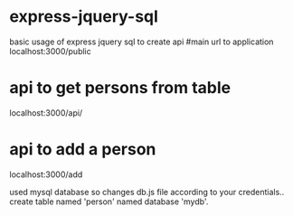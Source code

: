 # express-jquery-sql
basic usage of express jquery sql to create api 
#main url to application
localhost:3000/public
# api to get persons from table
localhost:3000/api/
# api to add a person
localhost:3000/add

used mysql database so changes db.js file according to your credentials..
create table named 'person' named database 'mydb'.
